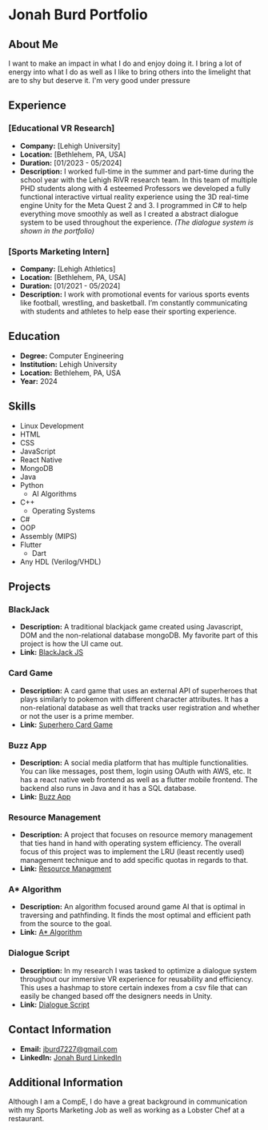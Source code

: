 # Jonah Burd Portfolio

## About Me
I want to make an impact in what I do and enjoy doing it. I bring a lot of energy into what I do as well as I like to bring others into the limelight that are to shy but deserve it. I'm very good under pressure

## Experience
### [Educational VR Research]
- **Company:** [Lehigh University]
- **Location:** [Bethlehem, PA, USA]
- **Duration:** [01/2023 - 05/2024]
- **Description:** 
  I worked full-time in the summer and part-time during the school year with the Lehigh RiVR research team. In this team of multiple PHD students along with 4 esteemed Professors we developed a fully functional interactive virtual reality experience using the 3D real-time engine Unity for the Meta Quest 2 and 3. I programmed in C# to help everything move smoothly as well as I created a abstract dialogue system to be used throughout the experience. *(The dialogue system is shown in the portfolio)*

### [Sports Marketing Intern]
- **Company:** [Lehigh Athletics]
- **Location:** [Bethlehem, PA, USA]
- **Duration:** [01/2021 - 05/2024]
- **Description:** 
  I work with promotional events for various sports events like football, wrestling, and basketball. I’m constantly communicating with students and athletes to help ease their sporting experience.

## Education
- **Degree:** Computer Engineering
- **Institution:** Lehigh University
- **Location:** Bethlehem, PA, USA
- **Year:** 2024

## Skills
- Linux Development
- HTML
- CSS
- JavaScript
- React Native
- MongoDB
- Java
- Python
  - AI Algorithms
- C++
  - Operating Systems
- C#
- OOP
- Assembly (MIPS)
- Flutter
  - Dart
- Any HDL (Verilog/VHDL)

## Projects
### BlackJack 
- **Description:** A traditional blackjack game created using Javascript, DOM and the non-relational database mongoDB. My favorite part of this project is how the UI came out. 
- **Link:** [BlackJack JS](https://github.com/Jayburd727/Projects/tree/main/BlackJack%20JS)

### Card Game
- **Description:** A card game that uses an external API of superheroes that plays similarly to pokemon with different character attributes. It has a non-relational database as well that tracks user registration and whether or not the user is a prime member. 
- **Link:** [Superhero Card Game](https://github.com/Jayburd727/Projects/tree/main/Astar%20Algorithm)

### Buzz App
- **Description:** A social media platform that has multiple functionalities. You can like messages, post them, login using OAuth with AWS, etc. It has a react native web frontend as well as a flutter mobile frontend. The backend also runs in Java and it has a SQL database.
- **Link:** [Buzz App](https://github.com/Jayburd727/Projects/tree/main/Buzz%20App)

### Resource Management
- **Description:** A project that focuses on resource memory management that ties hand in hand with operating system efficiency. The overall focus of this project was to implement the LRU (least recently used) management technique and to add specific quotas in regards to that.
- **Link:** [Resource Managment](https://github.com/Jayburd727/Projects/tree/main/Resource_Management_OS)

### A* Algorithm
- **Description:** An algorithm focused around game AI that is optimal in traversing and pathfinding. It finds the most optimal and efficient path from the source to the goal.
- **Link:** [A* Algorithm](https://github.com/Jayburd727/Projects/tree/main/Astar%20Algorithm)

### Dialogue Script
- **Description:** In my research I was tasked to optimize a dialogue system throughout our immersive VR experience for reusability and efficiency. This uses a hashmap to store certain indexes from a csv file that can easily be changed based off the designers needs in Unity. 
- **Link:** [Dialogue Script](https://github.com/Jayburd727/Projects/tree/main/DialogueSheet)

## Contact Information
- **Email:** jburd7227@gmail.com
- **LinkedIn:** [Jonah Burd LinkedIn](https://www.linkedin.com/in/jonah-burd-2428a11b3/)

## Additional Information
Although I am a CompE, I do have a great background in communication with my Sports Marketing Job as well as working as a Lobster Chef at a restaurant.

